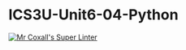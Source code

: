 # ICS3U-Unit6-04-Python

[![Mr Coxall's Super Linter](https://github.com/marshall-demars/ICS3U-Unit6-04-Python/workflows/Mr%20Coxall's%20Super%20Linter/badge.svg)](https://github.com/marshall-demars/ICS3U-Unit6-04-Python/actions/)
